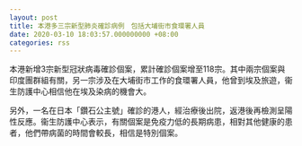 ```yaml
---
layout: post
title: 本港多三宗新型肺炎確診病例　包括大埔街市食環署人員
date: 2020-03-10 18:03:57.000000000 +08:00
categories: rss
---
```


本港新增3宗新型冠狀病毒確診個案，累計確診個案增至118宗。其中兩宗個案與印度團群組有關，另一宗涉及在大埔街市工作的食環署人員，他曾到埃及旅遊，衞生防護中心相信他在埃及染病的機會大。

另外，一名在日本「鑽石公主號」確診的港人，經治療後出院，返港後再檢測呈陽性反應。衞生防護中心表示，有關個案是免疫力低的長期病患，相對其他健康的患者，他們帶病菌的時間會較長，相信是特別個案。
